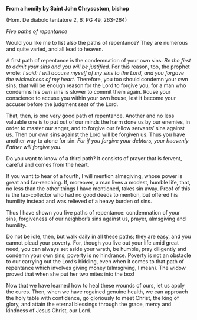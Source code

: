 

**From a homily by Saint John Chrysostom, bishop**

(Hom. De diabolo tentatore 2, 6: PG 49, 263-264)

_Five paths of repentance_

Would you like me to list also the paths of repentance? They are numerous and quite varied, and all lead to heaven.

A first path of repentance is the condemnation of your own sins: _Be the first to admit your sins and you will be justified._ For this reason, too, the prophet wrote: _I said: I will accuse myself of my sins to the Lord, and you forgave the wickedness of my heart._ Therefore, you too should condemn your own sins; that will be enough reason for the Lord to forgive you, for a man who condemns his own sins is slower to commit them again. Rouse your conscience to accuse you within your own house, lest it become your accuser before the judgment seat of the Lord.

That, then, is one very good path of repentance. Another and no less valuable one is to put out of our minds the harm done us by our enemies, in order to master our anger, and to forgive our fellow servants’ sins against us. Then our own sins against the Lord will be forgiven us. Thus you have another way to atone for sin: _For if you forgive your debtors, your heavenly Father will forgive you._

Do you want to know of a third path? It consists of prayer that is fervent, careful and comes from the heart.

If you want to hear of a fourth, I will mention almsgiving, whose power is great and far-reaching. If, moreover, a man lives a modest, humble life, that, no less than the other things I have mentioned, takes sin away. Proof of this is the tax-collector who had no good deeds to mention, but offered his humility instead and was relieved of a heavy burden of sins.

Thus I have shown you five paths of repentance: condemnation of your sins, forgiveness of our neighbor’s sins against us, prayer, almsgiving and humility.

Do not be idle, then, but walk daily in all these paths; they are easy, and you cannot plead your poverty. For, though you live out your life amid great need, you can always set aside your wrath, be humble, pray diligently and condemn your own sins; poverty is no hindrance. Poverty is not an obstacle to our carrying out the Lord’s bidding, even when it comes to that path of repentance which involves giving money (almsgiving, I mean). The widow proved that when she put her two mites into the box!

Now that we have learned how to heal these wounds of ours, let us apply the cures. Then, when we have regained genuine health, we can approach the holy table with confidence, go gloriously to meet Christ, the king of glory, and attain the eternal blessings through the grace, mercy and kindness of Jesus Christ, our Lord.

